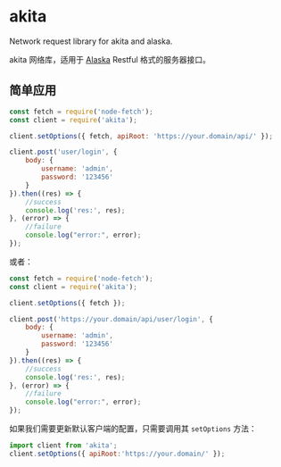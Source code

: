 # akita

Network request library for akita and alaska.

akita 网络库，适用于 [Alaska](https://github.com/maichong/alaska) Restful 格式的服务器接口。

## 简单应用

```js
const fetch = require('node-fetch');
const client = require('akita');

client.setOptions({ fetch, apiRoot: 'https://your.domain/api/' });

client.post('user/login', {
    body: {
        username: 'admin',
        password: '123456'
    }
}).then((res) => {
	//success
    console.log('res:', res);
}, (error) => {
	//failure
    console.log("error:", error);
});
```

或者：
```js
const fetch = require('node-fetch');
const client = require('akita');

client.setOptions({ fetch });

client.post('https://your.domain/api/user/login', {
    body: {
        username: 'admin',
        password: '123456'
    }
}).then((res) => {
	//success
    console.log('res:', res);
}, (error) => {
	//failure
    console.log("error:", error);
});
```

如果我们需要更新默认客户端的配置，只需要调用其 `setOptions` 方法：

```js
import client from 'akita';
client.setOptions({ apiRoot:'https://your.domain/' });
```